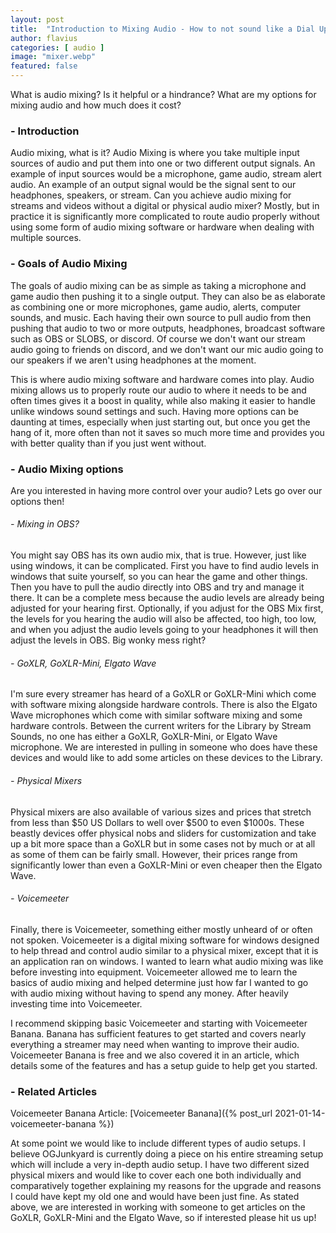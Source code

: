 ```yaml
---
layout: post
title:  "Introduction to Mixing Audio - How to not sound like a Dial Up Modem"
author: flavius
categories: [ audio ]
image: "mixer.webp"
featured: false
---
```

What is audio mixing? Is it helpful or a hindrance? What are my options for mixing audio and how much does it cost?

### - Introduction

Audio mixing, what is it? Audio Mixing is where you take multiple input sources of audio and put them into one or two different output signals. An example of input sources would be a microphone, game audio, stream alert audio. An example of an output signal would be the signal sent to our headphones, speakers, or stream. Can you achieve audio mixing for streams and videos without a digital or physical audio mixer? Mostly, but in practice it is significantly more complicated to route audio properly without using some form of audio mixing software or hardware when dealing with multiple sources.

### - Goals of Audio Mixing

The goals of audio mixing can be as simple as taking a microphone and game audio then pushing it to a single output. They can also be as elaborate as combining one or more microphones, game audio, alerts, computer sounds, and music. Each having their own source to pull audio from then pushing that audio to two or more outputs, headphones, broadcast software such as OBS or SLOBS, or discord. Of course we don't want our stream audio going to friends on discord, and we don't want our mic audio going to our speakers if we aren't using headphones at the moment.

This is where audio mixing software and hardware comes into play. Audio mixing allows us to properly route our audio to where it needs to be and often times gives it a boost in quality, while also making it easier to handle unlike windows sound settings and such. Having more options can be daunting at times, especially when just starting out, but once you get the hang of it, more often than not it saves so much more time and provides you with better quality than if you just went without.

### - Audio Mixing options

Are you interested in having more control over your audio? Lets go over our options then!

###### - Mixing in OBS?
You might say OBS has its own audio mix, that is true. However, just like using windows, it can be complicated. First you have to find audio levels in windows that suite yourself, so you can hear the game and other things. Then you have to pull the audio directly into OBS and try and manage it there. It can be a complete mess because the audio levels are already being adjusted for your hearing first. Optionally, if you adjust for the OBS Mix first, the levels for you hearing the audio will also be affected, too high, too low, and when you adjust the audio levels going to your headphones it will then adjust the levels in OBS. Big wonky mess right?

###### - GoXLR, GoXLR-Mini, Elgato Wave
 I'm sure every streamer has heard of a GoXLR or GoXLR-Mini which come with software mixing alongside hardware controls. There is also the Elgato Wave microphones which come with similar software mixing and some hardware controls. Between the current writers for the Library by Stream Sounds, no one has either a GoXLR, GoXLR-Mini, or Elgato Wave microphone. We are interested in pulling in someone who does have these devices and would like to add some articles on these devices to the Library.

###### - Physical Mixers
Physical mixers are also available of various sizes and prices that stretch from less than $50 US Dollars to well over $500 to even $1000s. These beastly devices offer physical nobs and sliders for customization and take up a bit more space than a GoXLR but in some cases not by much or at all as some of them can be fairly small. However, their prices range from significantly lower than even a GoXLR-Mini or even cheaper then the Elgato Wave.

###### - Voicemeeter
Finally, there is Voicemeeter, something either mostly unheard of or often not spoken. Voicemeeter is a digital mixing software for windows designed to help thread and control audio similar to a physical mixer, except that it is an application ran on windows. I wanted to learn what audio mixing was like before investing into equipment. Voicemeeter allowed me to learn the basics of audio mixing and helped determine just how far I wanted to go with audio mixing without having to spend any money. After heavily investing time into Voicemeeter.

I recommend skipping basic Voicemeeter and starting with Voicemeeter Banana. Banana has sufficient features to get started and covers nearly everything a streamer may need when wanting to improve their audio. Voicemeeter Banana is free and we also covered it in an article, which details some of the features and has a setup guide to help get you started.

### - Related Articles

Voicemeeter Banana Article: [Voicemeeter Banana]({% post_url 2021-01-14-voicemeeter-banana %})

At some point we would like to include different types of audio setups. I believe OGJunkyard is currently doing a piece on his entire streaming setup which will include a very in-depth audio setup. I have two different sized physical mixers and would like to cover each one both individually and comparatively together explaining my reasons for the upgrade and reasons I could have kept my old one and would have been just fine. As stated above, we are interested in working with someone to get articles on the GoXLR, GoXLR-Mini and the Elgato Wave, so if interested please hit us up!
